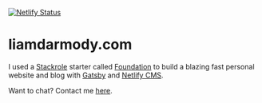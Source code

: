 [![Netlify Status](https://api.netlify.com/api/v1/badges/63521b78-612e-4a2f-a409-3fa8009e7f3b/deploy-status)](https://app.netlify.com/sites/liamdarmody/deploys)

# liamdarmody.com

I used a [Stackrole][stackrole] starter called [Foundation][foundation] to build a blazing fast personal website and blog with [Gatsby][gatsby] and [Netlify CMS][netlifyCMS].

Want to chat? Contact me [here][contact].

[gatsby]: https://gatsbyjs.org
[netlifyCMS]: https://www.netlifycms.org
[stackrole]: https://stackrole.com
[foundation]: https://github.com/stackrole/gatsby-starter-foundation
[contact]: https://liamdarmody.com/contact
